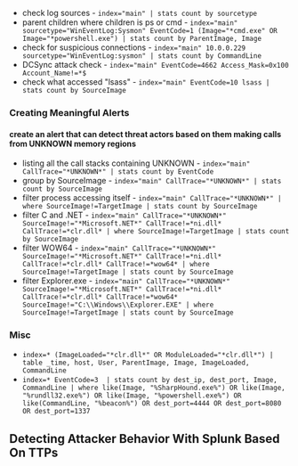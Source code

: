 - check log sources - `index="main" | stats count by sourcetype`
- parent children where children is ps or cmd - `index="main" sourcetype="WinEventLog:Sysmon" EventCode=1 (Image="*cmd.exe" OR Image="*powershell.exe") | stats count by ParentImage, Image`
- check for suspicious connections - `index="main" 10.0.0.229 sourcetype="WinEventLog:sysmon" | stats count by CommandLine`
- DCSync attack check - `index="main" EventCode=4662 Access_Mask=0x100 Account_Name!=*$`
- check what accessed "lsass" - `index="main" EventCode=10 lsass | stats count by SourceImage`

### Creating Meaningful Alerts
#### create an alert that can detect threat actors based on them making calls from UNKNOWN memory regions
- listing all the call stacks containing UNKNOWN - `index="main" CallTrace="*UNKNOWN*" | stats count by EventCode`
- group by SourceImage - `index="main" CallTrace="*UNKNOWN*" | stats count by SourceImage`
- filter process accessing itself -  `index="main" CallTrace="*UNKNOWN*" | where SourceImage!=TargetImage | stats count by SourceImage`
- filter C and .NET - `index="main" CallTrace="*UNKNOWN*" SourceImage!="*Microsoft.NET*" CallTrace!=*ni.dll* CallTrace!=*clr.dll* | where SourceImage!=TargetImage | stats count by SourceImage`
- filter WOW64 - `index="main" CallTrace="*UNKNOWN*" SourceImage!="*Microsoft.NET*" CallTrace!=*ni.dll* CallTrace!=*clr.dll* CallTrace!=*wow64* | where SourceImage!=TargetImage | stats count by SourceImage`
- filter Explorer.exe - `index="main" CallTrace="*UNKNOWN*" SourceImage!="*Microsoft.NET*" CallTrace!=*ni.dll* CallTrace!=*clr.dll* CallTrace!=*wow64* SourceImage!="C:\\Windows\\Explorer.EXE" | where SourceImage!=TargetImage | stats count by SourceImage`

### Misc
- `index=* (ImageLoaded="*clr.dll*" OR ModuleLoaded="*clr.dll*") | table _time, host, User, ParentImage, Image, ImageLoaded, CommandLine`
- `index=* EventCode=3  | stats count by dest_ip, dest_port, Image, CommandLine | where like(Image, "%SharpHound.exe%") OR like(Image, "%rundll32.exe%") OR like(Image, "%powershell.exe%") OR like(CommandLine, "%beacon%") OR dest_port=4444 OR dest_port=8080 OR dest_port=1337`

## Detecting Attacker Behavior With Splunk Based On TTPs
